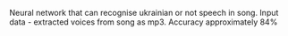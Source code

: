 Neural network that can recognise ukrainian or not speech in song.
Input data - extracted voices from song as mp3.
Accuracy approximately 84%
